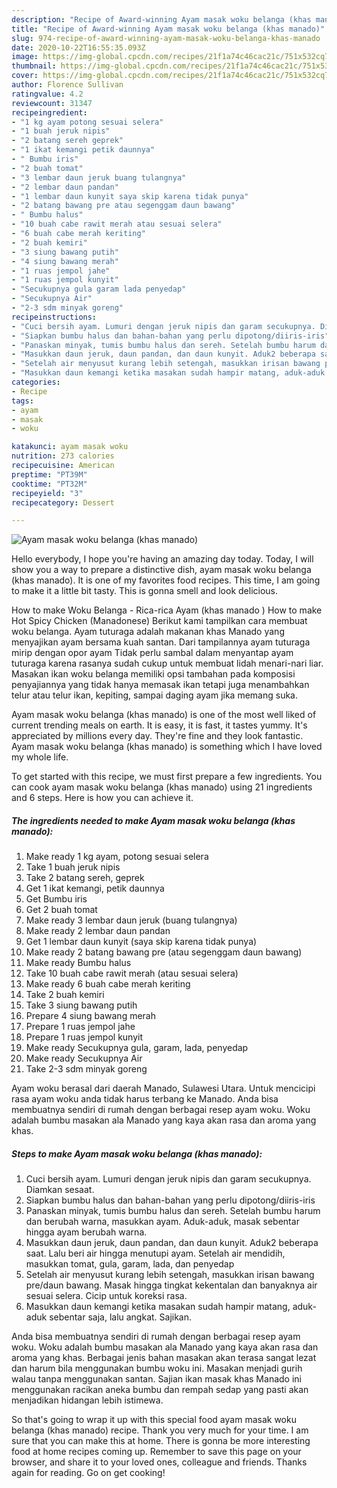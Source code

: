 ```yaml
---
description: "Recipe of Award-winning Ayam masak woku belanga (khas manado)"
title: "Recipe of Award-winning Ayam masak woku belanga (khas manado)"
slug: 974-recipe-of-award-winning-ayam-masak-woku-belanga-khas-manado
date: 2020-10-22T16:55:35.093Z
image: https://img-global.cpcdn.com/recipes/21f1a74c46cac21c/751x532cq70/ayam-masak-woku-belanga-khas-manado-foto-resep-utama.jpg
thumbnail: https://img-global.cpcdn.com/recipes/21f1a74c46cac21c/751x532cq70/ayam-masak-woku-belanga-khas-manado-foto-resep-utama.jpg
cover: https://img-global.cpcdn.com/recipes/21f1a74c46cac21c/751x532cq70/ayam-masak-woku-belanga-khas-manado-foto-resep-utama.jpg
author: Florence Sullivan
ratingvalue: 4.2
reviewcount: 31347
recipeingredient:
- "1 kg ayam potong sesuai selera"
- "1 buah jeruk nipis"
- "2 batang sereh geprek"
- "1 ikat kemangi petik daunnya"
- " Bumbu iris"
- "2 buah tomat"
- "3 lembar daun jeruk buang tulangnya"
- "2 lembar daun pandan"
- "1 lembar daun kunyit saya skip karena tidak punya"
- "2 batang bawang pre atau segenggam daun bawang"
- " Bumbu halus"
- "10 buah cabe rawit merah atau sesuai selera"
- "6 buah cabe merah keriting"
- "2 buah kemiri"
- "3 siung bawang putih"
- "4 siung bawang merah"
- "1 ruas jempol jahe"
- "1 ruas jempol kunyit"
- "Secukupnya gula garam lada penyedap"
- "Secukupnya Air"
- "2-3 sdm minyak goreng"
recipeinstructions:
- "Cuci bersih ayam. Lumuri dengan jeruk nipis dan garam secukupnya. Diamkan sesaat."
- "Siapkan bumbu halus dan bahan-bahan yang perlu dipotong/diiris-iris"
- "Panaskan minyak, tumis bumbu halus dan sereh. Setelah bumbu harum dan berubah warna, masukkan ayam. Aduk-aduk, masak sebentar hingga ayam berubah warna."
- "Masukkan daun jeruk, daun pandan, dan daun kunyit. Aduk2 beberapa saat. Lalu beri air hingga menutupi ayam. Setelah air mendidih, masukkan tomat, gula, garam, lada, dan penyedap"
- "Setelah air menyusut kurang lebih setengah, masukkan irisan bawang pre/daun bawang. Masak hingga tingkat kekentalan dan banyaknya air sesuai selera. Cicip untuk koreksi rasa."
- "Masukkan daun kemangi ketika masakan sudah hampir matang, aduk-aduk sebentar saja, lalu angkat. Sajikan."
categories:
- Recipe
tags:
- ayam
- masak
- woku

katakunci: ayam masak woku 
nutrition: 273 calories
recipecuisine: American
preptime: "PT39M"
cooktime: "PT32M"
recipeyield: "3"
recipecategory: Dessert

---
```



![Ayam masak woku belanga (khas manado)](https://img-global.cpcdn.com/recipes/21f1a74c46cac21c/751x532cq70/ayam-masak-woku-belanga-khas-manado-foto-resep-utama.jpg)

Hello everybody, I hope you're having an amazing day today. Today, I will show you a way to prepare a distinctive dish, ayam masak woku belanga (khas manado). It is one of my favorites food recipes. This time, I am going to make it a little bit tasty. This is gonna smell and look delicious.

How to make Woku Belanga - Rica-rica Ayam (khas manado ) How to make Hot Spicy Chicken (Manadonese) Berikut kami tampilkan cara membuat woku belanga. Ayam tuturaga adalah makanan khas Manado yang menyajikan ayam bersama kuah santan. Dari tampilannya ayam tuturaga mirip dengan opor ayam Tidak perlu sambal dalam menyantap ayam tuturaga karena rasanya sudah cukup untuk membuat lidah menari-nari liar. Masakan ikan woku belanga memiliki opsi tambahan pada komposisi penyajiannya yang tidak hanya memasak ikan tetapi juga menambahkan telur atau telur ikan, kepiting, sampai daging ayam jika memang suka.

Ayam masak woku belanga (khas manado) is one of the most well liked of current trending meals on earth. It is easy, it is fast, it tastes yummy. It's appreciated by millions every day. They're fine and they look fantastic. Ayam masak woku belanga (khas manado) is something which I have loved my whole life.


To get started with this recipe, we must first prepare a few ingredients. You can cook ayam masak woku belanga (khas manado) using 21 ingredients and 6 steps. Here is how you can achieve it.

<!--inarticleads1-->

##### The ingredients needed to make Ayam masak woku belanga (khas manado):

1. Make ready 1 kg ayam, potong sesuai selera
1. Take 1 buah jeruk nipis
1. Take 2 batang sereh, geprek
1. Get 1 ikat kemangi, petik daunnya
1. Get  Bumbu iris
1. Get 2 buah tomat
1. Make ready 3 lembar daun jeruk (buang tulangnya)
1. Make ready 2 lembar daun pandan
1. Get 1 lembar daun kunyit (saya skip karena tidak punya)
1. Make ready 2 batang bawang pre (atau segenggam daun bawang)
1. Make ready  Bumbu halus
1. Take 10 buah cabe rawit merah (atau sesuai selera)
1. Make ready 6 buah cabe merah keriting
1. Take 2 buah kemiri
1. Take 3 siung bawang putih
1. Prepare 4 siung bawang merah
1. Prepare 1 ruas jempol jahe
1. Prepare 1 ruas jempol kunyit
1. Make ready Secukupnya gula, garam, lada, penyedap
1. Make ready Secukupnya Air
1. Take 2-3 sdm minyak goreng


Ayam woku berasal dari daerah Manado, Sulawesi Utara. Untuk mencicipi rasa ayam woku anda tidak harus terbang ke Manado. Anda bisa membuatnya sendiri di rumah dengan berbagai resep ayam woku. Woku adalah bumbu masakan ala Manado yang kaya akan rasa dan aroma yang khas. 

<!--inarticleads2-->

##### Steps to make Ayam masak woku belanga (khas manado):

1. Cuci bersih ayam. Lumuri dengan jeruk nipis dan garam secukupnya. Diamkan sesaat.
1. Siapkan bumbu halus dan bahan-bahan yang perlu dipotong/diiris-iris
1. Panaskan minyak, tumis bumbu halus dan sereh. Setelah bumbu harum dan berubah warna, masukkan ayam. Aduk-aduk, masak sebentar hingga ayam berubah warna.
1. Masukkan daun jeruk, daun pandan, dan daun kunyit. Aduk2 beberapa saat. Lalu beri air hingga menutupi ayam. Setelah air mendidih, masukkan tomat, gula, garam, lada, dan penyedap
1. Setelah air menyusut kurang lebih setengah, masukkan irisan bawang pre/daun bawang. Masak hingga tingkat kekentalan dan banyaknya air sesuai selera. Cicip untuk koreksi rasa.
1. Masukkan daun kemangi ketika masakan sudah hampir matang, aduk-aduk sebentar saja, lalu angkat. Sajikan.


Anda bisa membuatnya sendiri di rumah dengan berbagai resep ayam woku. Woku adalah bumbu masakan ala Manado yang kaya akan rasa dan aroma yang khas. Berbagai jenis bahan masakan akan terasa sangat lezat dan harum bila menggunakan bumbu woku ini. Masakan menjadi gurih walau tanpa menggunakan santan. Sajian ikan masak khas Manado ini menggunakan racikan aneka bumbu dan rempah sedap yang pasti akan menjadikan hidangan lebih istimewa. 

So that's going to wrap it up with this special food ayam masak woku belanga (khas manado) recipe. Thank you very much for your time. I am sure that you can make this at home. There is gonna be more interesting food at home recipes coming up. Remember to save this page on your browser, and share it to your loved ones, colleague and friends. Thanks again for reading. Go on get cooking!

